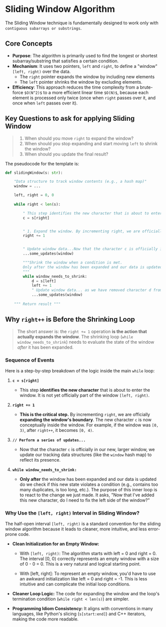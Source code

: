 # Sliding Window Algorithm

The Sliding Window technique is fundamentally designed to work only with `contiguous subarrays or substrings`.

## Core Concepts

* **Purpose**: The algorithm is primarily used to find the longest or shortest subarray/substring that satisfies a certain condition.
* **Mechanism**: It uses two pointers, `left` and `right`, to define a "window" `[left, right)` over the data.  
  * The `right` pointer expands the window by including new elements
  * The `left` pointer shrinks the window by excluding elements.
* **Efficiency**: This approach reduces the time complexity from a brute-force `$O(N^2)$` to a more efficient linear time `$O(N)$`, because each element is processed only twice (once when `right` passes over it, and once when `left` passes over it).

## Key Questions to ask for applying Sliding Window

> 1.  When should you move `right` to expand the window?
> 2.  When should you stop expanding and start moving `left` to shrink the window?
> 3.  When should you update the final result?

The pseudocode for the template is:

```python
def slidingWindow(s: str):

    "Data structure to track window contents (e.g., a hash map)"
    window = ... 

    left, right = 0, 0
    
    while right < len(s):

        " This step identifies the new character that is about to enter the window. It is not yet officially part of the window [left, right)."
        c = s[right]


        " 1. Expand the window. By incrementing right, we are officially expanding the window's boundary. The new character c is now conceptually inside the window."
        right += 1


        " Update window data...Now that the character c is officially in our new, larger window, we update our tracking data structures (like the window hash map) to reflect its presence."
        ...some_updates(window)

        """Shrink the window when a condition is met.
        Only after the window has been expanded and our data is updated do we check if this new state violates a condition (e.g., contains too many duplicates, is too long, etc.)
        """
        while window_needs_to_shrink:
            d = s[left]
            left += 1
            " Update window data... as we have removed character d from the window"
            ...some_updates(window)
    
    """ Return result """
```

## Why `right++` is Before the Shrinking Loop

> The short answer is: the `right += 1` operation **is the action that actually expands the window**. The shrinking loop (`while window_needs_to_shrink`) needs to evaluate the state of the window *after* it has been expanded.

### Sequence of Events

Here is a step-by-step breakdown of the logic inside the main `while` loop:

1.  **`c = s[right]`**
    * This step **identifies the new character** that is about to enter the window. It is not yet officially part of the window `[left, right)`.

2.  **`right += 1`**
    * **This is the critical step.** By incrementing `right`, we are officially **expanding the window's boundary**. The new character `c` is now conceptually inside the window. For example, if the window was `[0, 3)`, after `right++`, it becomes `[0, 4)`.

3.  **`// Perform a series of updates...`**
    * Now that the character `c` is officially in our new, larger window, we update our tracking data structures (like the `window` hash map) to reflect its presence.

4.  **`while window_needs_to_shrink:`**
    * **Only after** the window has been expanded and our data is updated do we check if this new state violates a condition (e.g., contains too many duplicates, is too long, etc.). The purpose of this inner loop is to react to the change we just made. It asks, "Now that I've added this new character, do I need to fix the left side of the window?"


### Why Use the `[left, right)` Interval in Sliding Window?

The half-open interval `[left, right)` is a standard convention for the sliding window algorithm because it leads to cleaner, more intuitive, and less error-prone code.

* **Clean Initialization for an Empty Window:** 
  * With `[left, right)`: The algorithm starts with left = 0 and right = 0. The interval [0, 0) correctly represents an empty window with a size of 0 - 0 = 0. This is a very natural and logical starting point.

  * With [left, right]: To represent an empty window, you'd have to use an awkward initialization like left = 0 and right = -1. This is less intuitive and can complicate the initial loop conditions.
  
* **Cleaner Loop Logic:** The code for expanding the window and the loop's termination condition (`while right < len(s)`) are simpler.
* **Programming Idiom Consistency:** It aligns with conventions in many languages, like Python's slicing (`s[start:end]`) and C++ iterators, making the code more readable.  